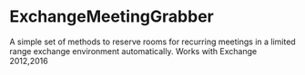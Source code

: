 # ExchangeMeetingGrabber
A simple set of methods to reserve rooms for recurring meetings in a limited range exchange environment automatically. Works with Exchange 2012,2016
